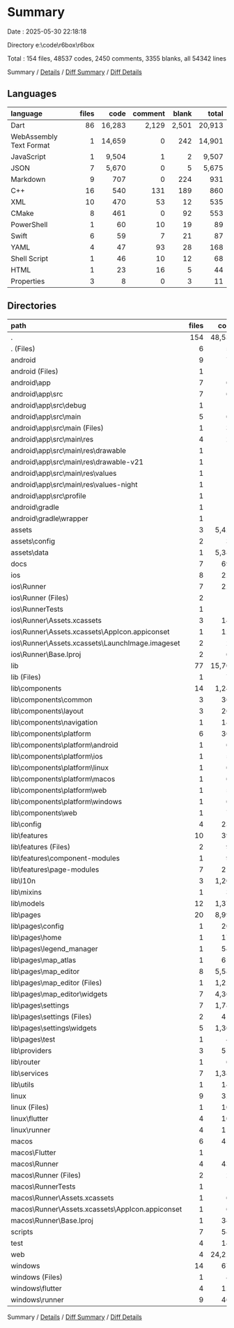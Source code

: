 # Summary

Date : 2025-05-30 22:18:18

Directory e:\\code\\r6box\\r6box

Total : 154 files,  48537 codes, 2450 comments, 3355 blanks, all 54342 lines

Summary / [Details](details.md) / [Diff Summary](diff.md) / [Diff Details](diff-details.md)

## Languages
| language | files | code | comment | blank | total |
| :--- | ---: | ---: | ---: | ---: | ---: |
| Dart | 86 | 16,283 | 2,129 | 2,501 | 20,913 |
| WebAssembly Text Format | 1 | 14,659 | 0 | 242 | 14,901 |
| JavaScript | 1 | 9,504 | 1 | 2 | 9,507 |
| JSON | 7 | 5,670 | 0 | 5 | 5,675 |
| Markdown | 9 | 707 | 0 | 224 | 931 |
| C++ | 16 | 540 | 131 | 189 | 860 |
| XML | 10 | 470 | 53 | 12 | 535 |
| CMake | 8 | 461 | 0 | 92 | 553 |
| PowerShell | 1 | 60 | 10 | 19 | 89 |
| Swift | 6 | 59 | 7 | 21 | 87 |
| YAML | 4 | 47 | 93 | 28 | 168 |
| Shell Script | 1 | 46 | 10 | 12 | 68 |
| HTML | 1 | 23 | 16 | 5 | 44 |
| Properties | 3 | 8 | 0 | 3 | 11 |

## Directories
| path | files | code | comment | blank | total |
| :--- | ---: | ---: | ---: | ---: | ---: |
| . | 154 | 48,537 | 2,450 | 3,355 | 54,342 |
| . (Files) | 6 | 57 | 93 | 36 | 186 |
| android | 9 | 74 | 51 | 11 | 136 |
| android (Files) | 1 | 3 | 0 | 1 | 4 |
| android\\app | 7 | 66 | 51 | 9 | 126 |
| android\\app\\src | 7 | 66 | 51 | 9 | 126 |
| android\\app\\src\\debug | 1 | 3 | 4 | 1 | 8 |
| android\\app\\src\\main | 5 | 60 | 43 | 7 | 110 |
| android\\app\\src\\main (Files) | 1 | 34 | 11 | 1 | 46 |
| android\\app\\src\\main\\res | 4 | 26 | 32 | 6 | 64 |
| android\\app\\src\\main\\res\\drawable | 1 | 4 | 7 | 2 | 13 |
| android\\app\\src\\main\\res\\drawable-v21 | 1 | 4 | 7 | 2 | 13 |
| android\\app\\src\\main\\res\\values | 1 | 9 | 9 | 1 | 19 |
| android\\app\\src\\main\\res\\values-night | 1 | 9 | 9 | 1 | 19 |
| android\\app\\src\\profile | 1 | 3 | 4 | 1 | 8 |
| android\\gradle | 1 | 5 | 0 | 1 | 6 |
| android\\gradle\\wrapper | 1 | 5 | 0 | 1 | 6 |
| assets | 3 | 5,422 | 0 | 1 | 5,423 |
| assets\\config | 2 | 33 | 0 | 1 | 34 |
| assets\\data | 1 | 5,389 | 0 | 0 | 5,389 |
| docs | 7 | 694 | 0 | 215 | 909 |
| ios | 8 | 229 | 4 | 13 | 246 |
| ios\\Runner | 7 | 222 | 2 | 9 | 233 |
| ios\\Runner (Files) | 2 | 13 | 0 | 3 | 16 |
| ios\\RunnerTests | 1 | 7 | 2 | 4 | 13 |
| ios\\Runner\\Assets.xcassets | 3 | 148 | 0 | 4 | 152 |
| ios\\Runner\\Assets.xcassets\\AppIcon.appiconset | 1 | 122 | 0 | 1 | 123 |
| ios\\Runner\\Assets.xcassets\\LaunchImage.imageset | 2 | 26 | 0 | 3 | 29 |
| ios\\Runner\\Base.lproj | 2 | 61 | 2 | 2 | 65 |
| lib | 77 | 15,704 | 2,067 | 2,379 | 20,150 |
| lib (Files) | 1 | 72 | 10 | 10 | 92 |
| lib\\components | 14 | 1,248 | 56 | 142 | 1,446 |
| lib\\components\\common | 3 | 366 | 20 | 41 | 427 |
| lib\\components\\layout | 3 | 261 | 28 | 46 | 335 |
| lib\\components\\navigation | 1 | 187 | 5 | 16 | 208 |
| lib\\components\\platform | 6 | 360 | 0 | 28 | 388 |
| lib\\components\\platform\\android | 1 | 61 | 0 | 5 | 66 |
| lib\\components\\platform\\ios | 1 | 58 | 0 | 5 | 63 |
| lib\\components\\platform\\linux | 1 | 61 | 0 | 5 | 66 |
| lib\\components\\platform\\macos | 1 | 61 | 0 | 4 | 65 |
| lib\\components\\platform\\web | 1 | 58 | 0 | 5 | 63 |
| lib\\components\\platform\\windows | 1 | 61 | 0 | 4 | 65 |
| lib\\components\\web | 1 | 74 | 3 | 11 | 88 |
| lib\\config | 4 | 233 | 30 | 56 | 319 |
| lib\\features | 10 | 399 | 53 | 107 | 559 |
| lib\\features (Files) | 2 | 98 | 19 | 24 | 141 |
| lib\\features\\component-modules | 1 | 91 | 4 | 11 | 106 |
| lib\\features\\page-modules | 7 | 210 | 30 | 72 | 312 |
| lib\\l10n | 3 | 1,203 | 886 | 634 | 2,723 |
| lib\\mixins | 1 | 38 | 8 | 11 | 57 |
| lib\\models | 12 | 1,371 | 120 | 205 | 1,696 |
| lib\\pages | 20 | 8,994 | 636 | 856 | 10,486 |
| lib\\pages\\config | 1 | 209 | 3 | 20 | 232 |
| lib\\pages\\home | 1 | 178 | 4 | 14 | 196 |
| lib\\pages\\legend_manager | 1 | 543 | 13 | 36 | 592 |
| lib\\pages\\map_atlas | 1 | 655 | 19 | 38 | 712 |
| lib\\pages\\map_editor | 8 | 5,582 | 536 | 582 | 6,700 |
| lib\\pages\\map_editor (Files) | 1 | 1,222 | 89 | 123 | 1,434 |
| lib\\pages\\map_editor\\widgets | 7 | 4,360 | 447 | 459 | 5,266 |
| lib\\pages\\settings | 7 | 1,782 | 60 | 163 | 2,005 |
| lib\\pages\\settings (Files) | 2 | 413 | 10 | 31 | 454 |
| lib\\pages\\settings\\widgets | 5 | 1,369 | 50 | 132 | 1,551 |
| lib\\pages\\test | 1 | 45 | 1 | 3 | 49 |
| lib\\providers | 3 | 556 | 56 | 86 | 698 |
| lib\\router | 1 | 61 | 3 | 3 | 67 |
| lib\\services | 7 | 1,380 | 192 | 251 | 1,823 |
| lib\\utils | 1 | 149 | 17 | 18 | 184 |
| linux | 9 | 325 | 37 | 92 | 454 |
| linux (Files) | 1 | 104 | 0 | 25 | 129 |
| linux\\flutter | 4 | 105 | 9 | 27 | 141 |
| linux\\runner | 4 | 116 | 28 | 40 | 184 |
| macos | 6 | 451 | 5 | 17 | 473 |
| macos\\Flutter | 1 | 10 | 3 | 4 | 17 |
| macos\\Runner | 4 | 434 | 0 | 9 | 443 |
| macos\\Runner (Files) | 2 | 23 | 0 | 7 | 30 |
| macos\\RunnerTests | 1 | 7 | 2 | 4 | 13 |
| macos\\Runner\\Assets.xcassets | 1 | 68 | 0 | 1 | 69 |
| macos\\Runner\\Assets.xcassets\\AppIcon.appiconset | 1 | 68 | 0 | 1 | 69 |
| macos\\Runner\\Base.lproj | 1 | 343 | 0 | 1 | 344 |
| scripts | 7 | 543 | 66 | 121 | 730 |
| test | 4 | 142 | 16 | 32 | 190 |
| web | 4 | 24,221 | 17 | 250 | 24,488 |
| windows | 14 | 675 | 94 | 188 | 957 |
| windows (Files) | 1 | 89 | 0 | 20 | 109 |
| windows\\flutter | 4 | 124 | 9 | 29 | 162 |
| windows\\runner | 9 | 462 | 85 | 139 | 686 |

Summary / [Details](details.md) / [Diff Summary](diff.md) / [Diff Details](diff-details.md)